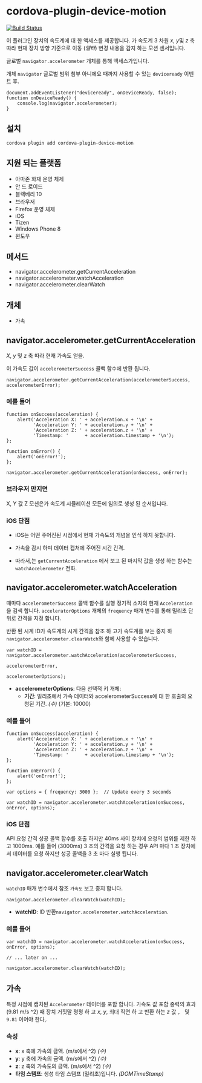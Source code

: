 <!---
# license: Licensed to the Apache Software Foundation (ASF) under one
#         or more contributor license agreements.  See the NOTICE file
#         distributed with this work for additional information
#         regarding copyright ownership.  The ASF licenses this file
#         to you under the Apache License, Version 2.0 (the
#         "License"); you may not use this file except in compliance
#         with the License.  You may obtain a copy of the License at
#
#           http://www.apache.org/licenses/LICENSE-2.0
#
#         Unless required by applicable law or agreed to in writing,
#         software distributed under the License is distributed on an
#         "AS IS" BASIS, WITHOUT WARRANTIES OR CONDITIONS OF ANY
#         KIND, either express or implied.  See the License for the
#         specific language governing permissions and limitations
#         under the License.
-->

# cordova-plugin-device-motion

[![Build Status](https://travis-ci.org/apache/cordova-plugin-device-motion.svg)](https://travis-ci.org/apache/cordova-plugin-device-motion)

이 플러그인 장치의 속도계에 대 한 액세스를 제공합니다. 가 속도계 3 차원 *x*, *y*및 *z* 축 따라 현재 장치 방향 기준으로 이동 (*델타*) 변경 내용을 감지 하는 모션 센서입니다.

글로벌 `navigator.accelerometer` 개체를 통해 액세스가입니다.

개체 `navigator` 글로벌 범위 첨부 아니에요 때까지 사용할 수 있는 `deviceready` 이벤트 후.

    document.addEventListener("deviceready", onDeviceReady, false);
    function onDeviceReady() {
        console.log(navigator.accelerometer);
    }
    

## 설치

    cordova plugin add cordova-plugin-device-motion
    

## 지원 되는 플랫폼

  * 아마존 화재 운영 체제
  * 안 드 로이드
  * 블랙베리 10
  * 브라우저
  * Firefox 운영 체제
  * iOS
  * Tizen
  * Windows Phone 8
  * 윈도우

## 메서드

  * navigator.accelerometer.getCurrentAcceleration
  * navigator.accelerometer.watchAcceleration
  * navigator.accelerometer.clearWatch

## 개체

  * 가속

## navigator.accelerometer.getCurrentAcceleration

*X*, *y* 및 *z* 축 따라 현재 가속도 얻을.

이 가속도 값이 `accelerometerSuccess` 콜백 함수에 반환 됩니다.

    navigator.accelerometer.getCurrentAcceleration(accelerometerSuccess, accelerometerError);
    

### 예를 들어

    function onSuccess(acceleration) {
        alert('Acceleration X: ' + acceleration.x + '\n' +
              'Acceleration Y: ' + acceleration.y + '\n' +
              'Acceleration Z: ' + acceleration.z + '\n' +
              'Timestamp: '      + acceleration.timestamp + '\n');
    };
    
    function onError() {
        alert('onError!');
    };
    
    navigator.accelerometer.getCurrentAcceleration(onSuccess, onError);
    

### 브라우저 만지면

X, Y 값 Z 모션은가 속도계 시뮬레이션 모든에 임의로 생성 된 순서입니다.

### iOS 단점

  * iOS는 어떤 주어진된 시점에서 현재 가속도의 개념을 인식 하지 못합니다.

  * 가속을 감시 하며 데이터 캡처에 주어진 시간 간격.

  * 따라서,는 `getCurrentAcceleration` 에서 보고 된 마지막 값을 생성 하는 함수는 `watchAccelerometer` 전화.

## navigator.accelerometer.watchAcceleration

때마다 `accelerometerSuccess` 콜백 함수를 실행 정기적 소자의 현재 `Acceleration`을 검색 합니다. `acceleratorOptions` 개체의 `frequency` 매개 변수를 통해 밀리초 단위로 간격을 지정 합니다.

반환 된 시계 ID가 속도계의 시계 간격을 참조 하 고가 속도계를 보는 중지 하 `navigator.accelerometer.clearWatch`와 함께 사용할 수 있습니다.

    var watchID = navigator.accelerometer.watchAcceleration(accelerometerSuccess,
                                                           accelerometerError,
                                                           accelerometerOptions);
    

  * **accelerometerOptions**: 다음 선택적 키 개체: 
      * **기간**: 밀리초에서 가속 데이터와 accelerometerSuccess에 대 한 호출의 요청된 기간. *(수)* (기본: 10000)

### 예를 들어

    function onSuccess(acceleration) {
        alert('Acceleration X: ' + acceleration.x + '\n' +
              'Acceleration Y: ' + acceleration.y + '\n' +
              'Acceleration Z: ' + acceleration.z + '\n' +
              'Timestamp: '      + acceleration.timestamp + '\n');
    };
    
    function onError() {
        alert('onError!');
    };
    
    var options = { frequency: 3000 };  // Update every 3 seconds
    
    var watchID = navigator.accelerometer.watchAcceleration(onSuccess, onError, options);
    

### iOS 단점

API 요청 간격 성공 콜백 함수를 호출 하지만 40ms 사이 장치에 요청의 범위를 제한 하 고 1000ms. 예를 들어 (3000ms) 3 초의 간격을 요청 하는 경우 API 마다 1 초 장치에서 데이터를 요청 하지만 성공 콜백을 3 초 마다 실행 됩니다.

## navigator.accelerometer.clearWatch

`watchID` 매개 변수에서 참조 `가속도` 보고 중지 합니다.

    navigator.accelerometer.clearWatch(watchID);
    

  * **watchID**: ID 반환`navigator.accelerometer.watchAcceleration`.

### 예를 들어

    var watchID = navigator.accelerometer.watchAcceleration(onSuccess, onError, options);
    
    // ... later on ...
    
    navigator.accelerometer.clearWatch(watchID);
    

## 가속

특정 시점에 캡처된 `Accelerometer` 데이터를 포함 합니다. 가속도 값 포함 중력의 효과 (9.81 m/s ^2) 때 장치 거짓말 평평 하 고 *x*, *y*, 최대 직면 하 고 반환 하는 *z* 값 ``, `` 및 `9.81` 이어야 한다,.

### 속성

  * **x**: x 축에 가속의 금액. (m/s에서 ^2) *(수)*
  * **y**: y 축에 가속의 금액. (m/s에서 ^2) *(수)*
  * **z**: z 축의 가속도의 금액. (m/s에서 ^2) *(수)*
  * **타임 스탬프**: 생성 타임 스탬프 (밀리초)입니다. *(DOMTimeStamp)*